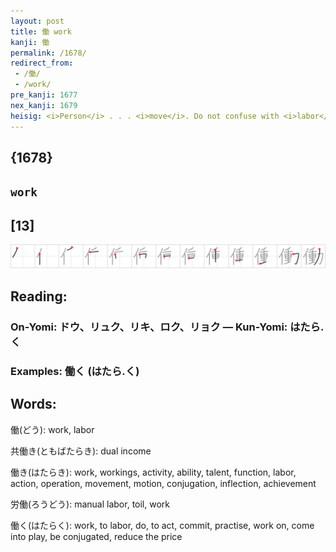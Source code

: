 ```yaml
---
layout: post
title: 働 work
kanji: 働
permalink: /1678/
redirect_from:
 - /働/
 - /work/
pre_kanji: 1677
nex_kanji: 1679
heisig: <i>Person</i> . . . <i>move</i>. Do not confuse with <i>labor</i> (Frame 924).
---
```


## {1678}

## `work`

## [13]

<div class="stroke"><img src="../images/E5838D.png" /></div>

## Reading:

### On-Yomi: ドウ、リュク、リキ、ロク、リョク &mdash; Kun-Yomi: はたら.く

### Examples: 働く (はたら.く)

## Words:

働(どう): work, labor

共働き(ともばたらき): dual income

働き(はたらき): work, workings, activity, ability, talent, function, labor, action, operation, movement, motion, conjugation, inflection, achievement

労働(ろうどう): manual labor, toil, work

働く(はたらく): work, to labor, do, to act, commit, practise, work on, come into play, be conjugated, reduce the price
